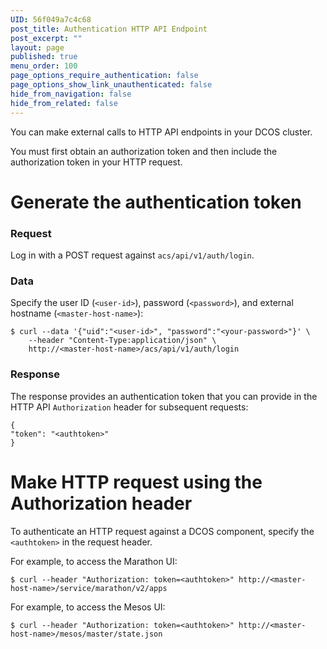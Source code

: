```yaml
---
UID: 56f049a7c4c68
post_title: Authentication HTTP API Endpoint
post_excerpt: ""
layout: page
published: true
menu_order: 100
page_options_require_authentication: false
page_options_show_link_unauthenticated: false
hide_from_navigation: false
hide_from_related: false
---
```

You can make external calls to HTTP API endpoints in your DCOS cluster.

You must first obtain an authorization token and then include the authorization token in your HTTP request.

# Generate the authentication token

### Request

Log in with a POST request against `acs/api/v1/auth/login`.

### Data

Specify the user ID (`<user-id>`), password (`<password>`), and external hostname (`<master-host-name>`):

    $ curl --data '{"uid":"<user-id>", "password":"<your-password>"}' \
        --header "Content-Type:application/json" \
        http://<master-host-name>/acs/api/v1/auth/login
    

### Response

The response provides an authentication token that you can provide in the HTTP API `Authorization` header for subsequent requests:

    {
    "token": "<authtoken>"
    }
    

# Make HTTP request using the Authorization header

To authenticate an HTTP request against a DCOS component, specify the `<authtoken>` in the request header.

For example, to access the Marathon UI:

    $ curl --header "Authorization: token=<authtoken>" http://<master-host-name>/service/marathon/v2/apps
    

For example, to access the Mesos UI:

    $ curl --header "Authorization: token=<authtoken>" http://<master-host-name>/mesos/master/state.json